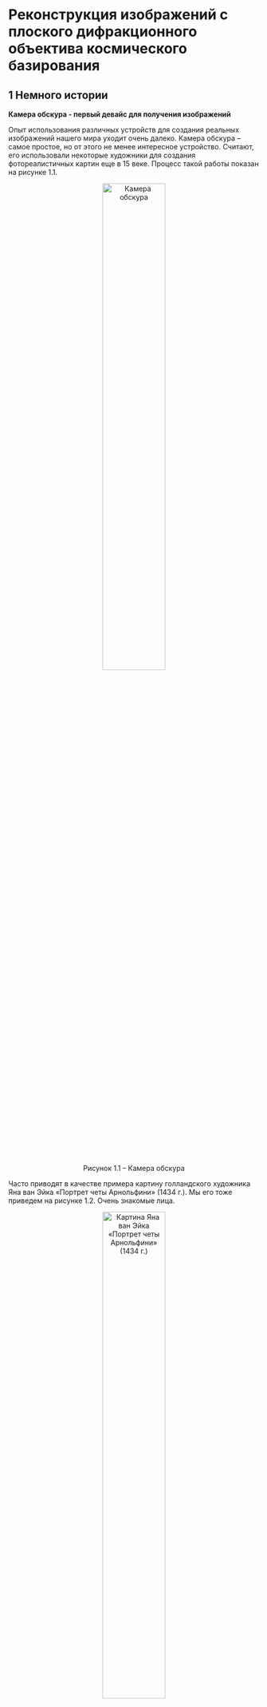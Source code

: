 # Реконструкция изображений с плоского дифракционного объектива космического базирования


## 1 Немного истории

__Камера обскура - первый девайс для получения изображений__

Опыт использования различных устройств для создания реальных изображений нашего мира уходит очень далеко. Камера обскура – самое простое, но от этого не менее интересное устройство. Считают, его использовали некоторые художники для создания фотореалистичных картин еще в 15 веке. Процесс такой работы показан на рисунке 1.1.

<div align="center">
  <img src="https://github.com/zenytsa/space_images/blob/main/Images/1.1.jpeg" width="50%" title="Камера обскура"/>
  
  Рисунок 1.1 –  Камера обскура
</div>

Часто приводят в качестве примера картину голландского художника Яна ван Эйка «Портрет четы Арнольфини» (1434 г.). Мы его тоже приведем на рисунке 1.2. Очень знакомые лица.

<div align="center">
  <img src="https://github.com/zenytsa/space_images/blob/main/Images/1.2.jpg" width="50%" title="Картина Яна ван Эйка «Портрет четы Арнольфини» (1434 г.)"/>
  
  Рисунок 1.2 – Картина Яна ван Эйка «Портрет четы Арнольфини» (1434 г.)
</div>

Для своего времени эта картина отличалась невероятной детализацией. Зеркало, в котором отражается вся комната, и металлический канделябр сложной формы часто печатаются отдельными фрагментами как доказательство виртуозности мастера. Посмотрите на рисунок 1.3. Зеркало выпуклое, блики на элементах показывают, что они покрыты лаком. Четки из стекла. Такая реалистичность достигается точнейшей передачей цвета и светотени. Но на глаз сделать такую работу почти невозможно, так как блики меняются, стоит лишь двинуть головой или перевести взгляд.

<div align="center">
  <img src="https://github.com/zenytsa/space_images/blob/main/Images/1.3.jpg" width="50%" title="Фрагмент картины с очень высокой детализацией изображения"/>
  
  Рисунок 1.3 – Фрагмент картины с очень высокой детализацией изображения
</div>

__Стеклянные линзы и первые фотоаппараты__

С появлением стеклянных линз стало все гораздо интереснее… и сложнее. Фотография завладела умами многих энтузиастов. На рисунке 1.4 показана схема и внешний вид одного из самых ранних фотоаппаратов. Принцип работы точно такой же как и у «камера обскура». В чем преимущество линзой над отверстием камеры обскура? Попадает больше света, а именно он нужен для химической реакции, которая позволяет регистрировать изображение на носителе.

<div align="center">
  <img src="https://github.com/zenytsa/space_images/blob/main/Images/1.4(a).jpg" width="25%" title="Схема простейшего фотоаппарата с однолинзовым объективом"/>
  <img src="https://github.com/zenytsa/space_images/blob/main/Images/1.4(b).jpg" width="25%" title="Изображение простейшего фотоаппарата"/>
  
  Рисунок 1.4 – Простейший фотоаппарат с однолинзовым объективом
</div>

Первые фотографии были далеки от идеала. Требовали большого времени регистрации изображения из-за несовершенства технологии. Но постоянная работа огромного количества людей над увлекательной задачей фотографирования давала свои плоды. Процесс стал быстрее, качество изображений росло. На рисунке 1.5 представлены две известные фотографии. Изображение, снятое Жозефом Нисефором Ньепсом и известное как «Вид из окна в Ле Гра», было создано в 1826 году с помощью камеры-обскуры (даже пока без использования линзы) на пластинке, покрытой тонким слоем битума. На втором изображении реконструкция и оригинал первого селфи за авторством Роберта Корнелиуса. Вот он уже точно использовал фотоаппарат с линзовым объективом. 1839 год.

<div align="center">
  <img src="https://github.com/zenytsa/space_images/blob/main/Images/1.5(a).jpg" width="25%" title="Первая фотография: Вид из окна в Ле Гра"/>
  <img src="https://github.com/zenytsa/space_images/blob/main/Images/1.5(b).jpg" width="25%" title="Первый фотоавтопортрет за авторством Роберта Корнелиуса"/>
  
  Рисунок 1.5 – Самые первые: первая фотография вообще и первый фотопортрет
</div>

Несмотря на то, что до появления возможности получать цветные изображения было еще очень далеко, российский изобретатель Прокудин-Горский придумал, как можно сохранить информацию о цвете. Три фотографии через три цветных фильтра. Даже сейчас смотрится очень круто. А до изобретения цветной пленки на тот момент было еще 25 лет. На рисунке 1.6 мы привели примеры того, как выглядели оригиналы фотографий и результаты восстановления таких изображений.

<div align="center">
  <img src="https://github.com/zenytsa/space_images/blob/main/Images/1.6(a).jpg" width="50%" title="Восстановление из трех фото одного цветного"/>
  <img src="https://github.com/zenytsa/space_images/blob/main/Images/1.6(b).jpg" width="50%" title="Восстановленная фотография Эмира Бухарского (1911 г.)"/>
  
  Рисунок 1.6 – Фотографии сделанные Прокудиным-Горским: восстановление из трех фото одного цветного и восстановленная фотография Эмира Бухарского (1911 г.)
</div>

__Современные объективы__

Как и любая технология, объективы фотоаппаратов стали развиваться, усложняться и эволюционировать. Теперь это могут быть очень сложные, тяжелые и дорогие устройства, способные прекрасно решать возложенную на них задачу – собирать нужное количество света и фокусировать его в нужное место. На рисунке 1.7 показан один из современных объективов в разрезе и один из самых (но не самый) тяжелых серийных телеобъективов.

<div align="center">
  <img src="https://github.com/zenytsa/space_images/blob/main/Images/1.7(a).jpg" width="25%" title="Разрез объектива"/>
  <img src="https://github.com/zenytsa/space_images/blob/main/Images/1.7(b).jpg" width="25%" title="Современный телеобъектив"/>
  
  Рисунок 1.7 – Современные фотообъективы. Разрез объектива. Телеобъектив
</div>

И даже объективы в мобильных устройствах являются вершиной технологий. Они маленькие и сложные. На рисунке 1.8 показано из скольких элементов может состоять объектив мобильной камеры.

<div align="center">
  <img src="https://github.com/zenytsa/space_images/blob/main/Images/1.8.jpg" width="50%" title="Из чего состоит камера мобильного телефона"/>
  
  Рисунок 1.8 – Мобильное фото. Из чего состоит камера мобильного телефона
</div>

__Дифракционная оптика__

Несколько десятилетий назад с появлением серьезной вычислительной техники появилась возможность рассчитывать поведение света при прохождении через сложные поверхности на прозрачных элементах. Так началась история дифракционной оптики. На рисунке 1.9 примерный вид получаемого элемента.

<div align="center">
  <img src="https://github.com/zenytsa/space_images/blob/main/Images/1.9.jpg" width="50%" title="Дифракционный элемент"/>
  
  Рисунок 1.9 – Дифракционный элемент
</div>

Эти сложные поверхности могут преломлять свет так, как нужно нам. При этом высота рельефа может быть всего 10 мкм. Значит, мы можем создать дифракционный элемент, который будет работать как линза и быть при этом очень тонким (и легким). Хм… Плоская линза. Где-то это уже было. Действительно, есть линза Френеля (рисунок 1.10). Дифракционная линза по своей идее очень похожа на линзу Френеля, только тоньше, точнее, НАМНОГО тоньше! На рисунке видно как на круглом стекле нанесены «окружности». Эти окружности высотой всего несколько микрометров. Они и есть наша линза. Если захотеть можно такой элемент создать на очень тонком стекле или даже на плёнке.

<div align="center">
  <img src="https://github.com/zenytsa/space_images/blob/main/Images/1.10(a).jpg" width="50%" title="Схема получения линзы Френеля"/>
  <img src="https://github.com/zenytsa/space_images/blob/main/Images/1.10(b).jpg" width="50%" title="Дифракционная линза"/>
  
  Рисунок  1.10 – Линза Френеля. Рельеф дифракционной линзы
</div>

Итак, у нас есть линза. Но работает она не совсем так как привычные нам стеклянные линзы. Из-за того, что все происходит на поверхностях с очень низким, сравнимым с длиной волны света рельефом, начинают проявляться другие эффекты.

1)	Дифракционный оптический элемент (ДОЭ) рассчитывается для точного значения длины волны. Так, например, для лазерного излучения, которое имеет одну длину волны, дифракционная линза работает идеально — фокусирует такой пучок в нужной точке пространства.
Но видимый свет включает в себя множество длин волн. Можно представить обычный свет, отраженный от какого-то предмета, как множество лазерных пучков, каждый из которых обладает своей длиной волны и своей интенсивностью. Многие из вас и так поняли, что речь идет о спектре света. Так вот, дифракционная линза будет каждый пучок, отличающийся по длине волны от расчётного, фокусировать немного в другое место, ближе к линзе или дальше. При этом на изображении, которое мы получаем дифракционной линзой каждая точка будет выглядеть как немного размытое пятно. И сила такого размытия неодинакова и зависит от спектра света.

2)	Кроме этого, есть эффект, выглядящий на изображениях как ореол, накладывающийся на другие объекты. Этот ореол обусловлен перераспределением энергии при фокусировке.

На рисунке 1.11 один пример изображения, снятого на дифракционную линзу. На рисунке 1.12 изображение, полученное через обычный объектив, с более близкого расстояния и с другого ракурса.

<div align="center">
  <img src="https://github.com/zenytsa/space_images/blob/main/Images/1.11.jpg" width="50%" title="Изображение, полученное плоским дифракционным объективом"/>
  
  Рисунок 1.11 – Изображение, полученное плоским дифракционным объективом
</div>

<div align="center">
  <img src="https://github.com/zenytsa/space_images/blob/main/Images/1.12.jpg" width="50%" title="Сцена снятая обычным фотоаппаратом"/>
  
  Рисунок 1.12 – Сцена снятая обычным фотоаппаратом
</div>

И тут возникает вопрос, а как же бороться с такими искажениями? Неужели не получится заменить обычную толстую линзу на дифракционную? Можно сделать такое изображение полезным, хотя бы буквы различить? Можно! На рисунке 1.13 пример того, что можно вытащить из снимка.

<div align="center">
  <img src="https://github.com/zenytsa/space_images/blob/main/Images/1.13.jpg" width="50%" title="Результат реконструкции изображения полученного дифракционным объективом"/>
  
  Рисунок 1.13 – Результат реконструкции изображения, полученного дифракционным объективом
</div>

Проводить испытания в лаборатории, где идеальные условия, тепло и сухо, в какой-то момент стало скучно. Всегда было интересно посмотреть, как оно вживую может работать, на максималках! Мы решили отправить наш объектив в космос.

## 2.	Применение дифракционной оптики на спутнике

Чтобы проверить, как работает наш объектив, нам нужен был спутник. Такой спутник решили запустить ребята из Высшей Школы Экономики. Спутник в формате CubeSat 3U обладает небольшими размерами 10×10×30 см, но нам много места пока и не было нужно. Был разработан и изготовлен корпус для нашего объектива методом трехмерной печати из порошкового металла (рисунок 2.1).

<div align="center">
  <img src="https://github.com/zenytsa/space_images/blob/main/Images/2.1.jpg" width="50%" title="Корпус объектива"/>
  
  Рисунок 2.1 - Корпус объектива
</div>

В корпус мы установили дифракционную линзу и цифровую матрицу, и команда из ВШЭ поместили корпус в спутник (рисунок 2.2).

<div align="center">
  <img src="https://github.com/zenytsa/space_images/blob/main/Images/2.2.jpg" width="50%" title="Спутник CubeSat 3U"/>
  
  Рисунок 2.2 - Спутник CubeSat 3U
</div>

21 марта 2021 года спутник был успешно выведен на расчетную орбиту и началась работа. Настройка режимов съемки, передача на Землю несжатых изображений, работа по улучшению изображений, анализ ошибок и переобучение нейронных сетей. Работа и сейчас ведется постоянно. На рисунке 2.3 первое несжатое полноразмерное изображение с нашего объектива, которое мы получили и с которым начали работать.

<div align="center">
  <img src="https://github.com/zenytsa/space_images/blob/main/Images/2.3.jpg" width="50%" title="Фрагмент изображения, полученного плоским дифракционным объективом со спутника"/>
  
  Рисунок 2.3 - Фрагмент изображения, полученного плоским дифракционным объективом
</div>

Задача, которую мы решаем — получить изображение с разрешающей способностью на поверхности не хуже 100 метров на 1 пиксель. А какими способами можно улучшить полученные снимки мы подробно опишем дальше. Это можно сделать при помощи графического редактора, можно использовать программную реконструкцию, или использовать нейронные сети.

## 3 Улучшение изображений в графических редакторах
Давайте посмотрим на исходное изображение на рисунке 3.1.

<div align="center">
  <img src="https://github.com/zenytsa/space_images/blob/main/Images/3.1.jpg" width="50%" title="Исходное изображение"/>
  
  Рисунок 3.1 – Исходное изображение
</div>

На изображении часть побережья. Что же с ним не так? Изображение недостаточно контрастно и довольно сильно размыто. Всё, как мы любим! Повысить резкость и увеличить контраст можно с помощью графических редакторов (Gimp, Photoshop). Все графические редакторы предоставляют неплохой набор инструментов. Возьмём Adobe Photoshop просто для примера.
Попробуем поработать с контрастностью. Глазу приятнее, когда изображение сбалансировано по свету, присутствуют и темные и светлые части. Для начала нужно выровнять гистограмму изображения. За это отвечает инструмент Кривые (Изображение → Коррекция → Кривые) рисунок 3.2.

<div align="center">
  <img src="https://github.com/zenytsa/space_images/blob/main/Images/3.2(a).jpg" width="25%" title="Панель инструмента Кривые"/>
  <img src="https://github.com/zenytsa/space_images/blob/main/Images/3.2(b).jpg" width="25%" title="Вид исходного изображения"/>
  
  Рисунок 3.2 – Инструмент Кривые
</div>

Выравниваем гистограмму и делаем S-кривую с небольшой кривизной, для этого нам хватит всего четырёх точек. Две точки зафиксируют места, где на изображении уже нет информации — самые яркие (левая часть гистограммы) и самые тёмные (правая часть гистограммы). Самая левая поставленная на кривой точка у нас отвечает за белый цвет, самая правая за черный. Две внутренние точки задают цвета которые на изображении будут наиболее различимыми. На рисунке 3.3 показано, как такие изменения влияют на изображение.

<div align="center">
  <img src="https://github.com/zenytsa/space_images/blob/main/Images/3.3(a).jpg" width="25%" title="Панель инструмента Кривые с внесенными изменениями"/>
  <img src="https://github.com/zenytsa/space_images/blob/main/Images/3.3(b).jpg" width="25%" title="Результат изменения"/>
  
  Рисунок 3.3  Изменение изображения за счет выравнивания гистограммы
</div>

Стало гораздо приятнее глазу. Но осталось то, что заметно портит ощущение от изображения — шум, мелкие частые точки, похожие на пыль. Для устранения высокочастотного шума (а мелкие частые точки это именно такой шум) применяем размытие по Гауссу (Фильтр → Размытие → Размытие по Гауссу...) с радиусом 1,6 пикселей. При этом все будет выглядеть, как на рисунке 3.4.

<div align="center">
  <img src="https://github.com/zenytsa/space_images/blob/main/Images/3.4(a).jpg" width="25%" title="Панель инструмента Размытие"/>
  <img src="https://github.com/zenytsa/space_images/blob/main/Images/3.4(b).jpg" width="25%" title="Результат изменения"/>
  
  Рисунок 3.4 – Размытие против шума
</div>

Теперь было бы неплохо увеличить чёткость (она же резкость) границ предметов на изображении. Инструментом Контурная резкость (Фильтр → Усиление резкости → Контурная резкость...) повышаем резкость на границах светлых и тёмных участков (рисунок 3.5).

<div align="center">
  <img src="https://github.com/zenytsa/SupportImages/blob/main/3.5(a).jpg" width="25%" title="Панель инструмента Усиление резкости"/>
  <img src="https://github.com/zenytsa/SupportImages/blob/main/3.5(b).jpg" width="25%" title="Результат изменения"/>
  
  Рисунок 3.5 - Улучшение резкости границ
</div>

А теперь посмотрим, что было в самом начале и что получилось в результате (рисунок 3.6). Необходимо убедиться, что важная информация сохранилась. При неудовлетворительном результате нужно подобрать чуть другие параметры фильтров.

<div align="center">
  <img src="https://github.com/zenytsa/space_images/blob/main/Images/3.6(a).jpg" width="25%" title="Исходное изображение"/>
  <img src="https://github.com/zenytsa/space_images/blob/main/Images/3.6(b).jpg" width="25%" title="Результат наших манипуляций"/>
  
  Рисунок 3.6 – Сравнение исходного изображения и результата
</div>

Неплохо получилось, но работа в графическом редакторе хоть и позволяет все делать на глаз, для стабильного результата требует большого опыта работы. Поэтому мы используем графический редактор только для того, чтобы быстро оценить картинку или подготовить её для печати, чтобы на бумаге или на экране она выглядела чуть приятнее.
Те же задачи, которые мы решали с помощью инструментов графического редактора, можно решать при помощи алгоритмов, где мы точно будем знать, что и как происходит с изображением. Дальше начинается медленное погружение в инженерный и научный подход к улучшению изображений. Поэтому и язык описания будет чуть строже, терминология станет чуть более жёсткой и появятся отсылки к научным публикациям, которые будут приведены в конце.

## 4 Программная реконструкция изображений — подавление шума

На исходном изображении присутствует высокочастотный шум, который желательно отфильтровать перед тем как приступить к восстановлению изображения. Алгоритм фильтрации шумов описан в работе [1]. В данном алгоритме используется два настраиваемых параметра: параметр регуляризации &lambda;&in;[0,1]  и количество итераций iter_count. При &lambda;=0 алгоритм шумоподавления сглаживает шумы сильнее, выравнивая текстурную составляющую изображения, пренебрегая контурной. При &lambda;=1 алгоритм шумоподавления сглаживает шумы слабее, но при этом сохраняет контуры на изображении. Количество итераций влияет на точность получаемого результата. В начальном приближении рекомендуется установить следующие значения: &lambda;=0.5,iter_count=300. Варьирование данных параметров позволит получить результат обработки, в котором будет найден компромисс между сглаживанием текстурной и сохранением контурной информации на зашумленном изображении.

На рисунке 4.1 изображены примеры фильтрации шумов с параметрами &lambda;=0.8,iter_count=300 и &lambda;=0.2,iter_count=300. На рисунке 4.2 приведены увеличенные фрагменты.

<div align="center">
  <img src="https://github.com/zenytsa/space_images/blob/main/Images/4.1.jpg" width="50%" title="Обработанное изображение (0.8, 300). Исходное изображение. Обработанное изображение (0.2, 300)"/>
  
  Рисунок 4.1 – Демонстрация работы алгоритма шумоподавления, слева направо:  
  результат обработки с параметрами &lambda;=0.8,iter_count=300,  
  исходное изображение без обработки,  
  результат обработки с параметрами &lambda;=0.2,iter_count=300
</div>

<div align="center">
  <img src="https://github.com/zenytsa/space_images/blob/main/Images/4.2.jpg" width="50%" title="Фрагменты. Обработанное изображение (0.8, 300). Исходное изображение. Обработанное изображение (0.2, 300)"/>
  
  Рисунок 4.2 – Демонстрация работы алгоритма шумоподавления (увеличенные фрагменты), слева направо:  
  результат обработки с параметрами &lambda;=0.8,iter_count=300,  
  исходное изображение без обработки,  
  результат обработки с параметрами &lambda;=0.2,iter_count=300
</div>

На рисунке 4.2 видно, что в случае выбора параметра &lambda;=0.8 шум немного сгладился, но тем не менее его присутствие видно невооруженным взглядом. Контуры очертания материка не пострадали. На изображении, обработанным алгоритмом с заданным параметром &lambda;=0.2, от шумов не осталось и следа, однако, очертания суши значительно “смягчились”.

## 5 Программная реконструкция изображений — цветовая коррекция

Приведенные в разделе 3 базовые методы цветовой коррекции выполнены вручную в специальной программе обработки растровых изображений. Здесь мы разберём, как похожие операции выполнить используя Python, библиотеки NumPy, Matplotlib и OpenCV.
Обработку по шагам можно выполнить онлайн на платформе Google Colaboratory, используя прилагаемый блокнот (python notebook). Удобство работы с кодом на Python в Google Colaboratory заключается в том, что для работы вам даже не нужно устанавливать Python на свой компьютер. Тоже самое вы можете сделать на своём компьютере, сохранив блокнот в формате *.ipnb на локальный диск и запустив Jupyter notebook на вашем компьютере. 

[Цветовая коррекция на Python в Google Colaboratory]

Работа с  гистограммой цветного изображения позволяет существенно улучшить цветовой контраст изображения и его визуальное восприятие.
Растянутая по всему диапазону гистограмма дает более высокое визуальное качество изображения, однако график гистограммы получается более рваный. Такая «рваная» гистограмма приводит к так называемому эффекту постеризации изображения (вырождения детальности изображения), особенно сильно проявляющемуся после нейросетевой обработки или повышения чёткости изображения. Пример такой постеризации приведён ниже. 

<div align="center">
  <img src="https://github.com/zenytsa/space_images/blob/main/Images/5.1.jpg" width="50%" title="Постеризация изображения. Информация о мелких деталях утеряна"/>
  
  Рисунок 5.1 – Пример постеризации изображения. Информация о мелких деталях утеряна
</div>

С учетом сказанного, предпочтительным результатом обработки является сдвиг гистограммы влево с растяжением, при этом получается компромиссный вариант по улучшению цвета изображения (рисунок 5.2) с минимальным эффектом постеризации, результат приведен на рисунке 5.3.

<div align="center">
  <img src="https://github.com/zenytsa/space_images/blob/main/Images/5.2.jpg" width="50%" title="Исходное изображение после шумоподавления"/>
  
  Рисунок 5.2 – Исходное изображение после обработки алгоритмом шумоподавления
</div>

<div align="center">
  <img src="https://github.com/zenytsa/space_images/blob/main/Images/5.3.jpg" width="50%" title="Результат сдвига гистограммы"/>
  
  Рисунок 5.3 – Результат сдвига гистограммы влево с растяжением
</div>

## 6 Программная реконструкция изображений — повышение чёткости

Изображения, получаемые при помощи плоских объективов, подвержены значительным хроматическим аберрациям (искажениям, определяемым цветом объектов) и сильно уступают в качестве современным многолинзовым объективам. Однако, применение вычислительной постобработки позволяет улучшить качество таких изображений.
Рассмотрим два подхода к повышению качества изображения:
Классический — применение цветовой коррекции и обратной свёртки для повышения чёткости изображения;
Нейросетевой подход — применение предварительно обученной свёрточной нейронной сети.
В данном разделе рассмотрим применение метода  обратной свёртки на основе метода минимизации полной вариации [2]. Предлагаемый подход основан на следующих этапах:
идентификация ядра размытия — функции размытия точки;
реализация обратной свёртки на основе метода минимизации полной вариации.
Получение оценки ядра размытия основано на сравнении получаемого снимка калибровочного изображения и его четкого оригинала (рисунок 6.1). Изображение калибровочной шкалы содержит белый шум, равномерное распределение интенсивностей от 0 до 255.

<div align="center">
  <img src="https://github.com/zenytsa/space_images/blob/main/Images/6.1.jpg" width="50%" title="Шкала идентификации функции размытия точки"/>
  
  Рисунок 6.1 – Шкала идентификации функции размытия точки
</div>

Идентификация функции размытия точки осуществлялась в лаборатории перед отправкой объектива в космос. Перед применением обратной свертки с рассчитанным ядром смаза осуществляется цветовая коррекция изображения с использованием трехмерных таблиц поиска (3D LUT). Для вычисления параметров цветовой коррекции так же использовались калибровочные цветовые шкалы. Пример такой шкалы приведён на рисунке 6.2.

<div align="center">
  <img src="https://github.com/zenytsa/space_images/blob/main/Images/6.2.jpg" width="50%" title="Цветовая калибровочная шкала"/>
  
  Рисунок 6.2 – Цветовая калибровочная шкала
</div>
 
Результат применения цветовой коррекции с использованием 3D LUT и алгоритма обратной свёртки приведён на рисунке 6.3.

<div align="center">
  <img src="https://github.com/zenytsa/space_images/blob/main/Images/6.3.jpg" width="50%" title="Результат обработки алгоритмом обратной свертки"/>
  
  Рисунок 6.3 – Результат обработки алгоритмом обратной свертки
</div>

## 7 Нейросетевая реконструкция изображений
В данном разделе приведён пример восстановления качества изображения с помощью нейронной сети U-Net. Архитектура сети и процедура обучения описаны в работе [3]. Нейросетевая реконструкция изображений относится к области вычислительной фотографии. Ознакомление с данной темой рекомендуется начать со статьи [4]. 
На рисунке 7.1 представлено наше исходное изображение, полученное плоским дифракционным объективом и поступающее на вход нейросети.

<div align="center">
  <img src="https://github.com/zenytsa/space_images/blob/main/Images/7.1.jpg" width="50%" title="Исходное изображение со спутника"/>
  
  Рисунок 7.1 – Пример изображения, полученного плоским дифракционным объективом
</div>

Перед обработкой нейронной сетью U-Net предлагается устранить высокочастотный шум на основе алгоритма, описанного в разделе 4 (рисунок 7.2). Также после подавления шума предлагается сдвинуть гистограмму изображения влево с растяжением (рисунок 7.3). Процедура описана в разделе 5.  Результирующее изображение подается на вход нейронной сети. На рисунке 7.4 представлен результат нейросетевой реконструкции.

<div align="center">
  <img src="https://github.com/zenytsa/space_images/blob/main/Images/7.2.jpg" width="50%" title="Результат шумоподавления"/>
  
  Рисунок 7.2 – Результат шумоподавления (&lambda;=0.2,iter_count=1200) 
</div>

<div align="center">
  <img src="https://github.com/zenytsa/space_images/blob/main/Images/7.3.jpg" width="50%" title="Результат сдвига гистограммы"/>
  
  Рисунок 7.3  – Результат сдвига гистограммы влево с растяжением
</div>

<div align="center">
  <img src="https://github.com/zenytsa/space_images/blob/main/Images/7.4.jpg" width="50%" title="Результат нейросетевой реконструкции"/>
  
  Рисунок 7.4 - Результат нейросетевой реконструкции
</div>

Чтобы самостоятельно запустить нейросетевую обработку в Google Colaboratory необходимо:

1. Перейти по [ссылке] и скопировать папку CNN_reconstruction на свой гугл-диск.
2. Открыть Jupyter notebook  cnn_reconstruction.ipynb с помощью  Google Colaboratory.
3. Далее следовать  инструкциям в cnn_reconstruction.ipynb .

## Список литературы
1. __Nikonorov, A.__ Vessel segmentation for noisy CT data with quality measure based on single-point contrast-to-noise ratio / A. Nikonorov, A. Kolsanov, M. Petrov, Y. Yuzifovich, E. Prilepin, S. Chaplygin, P. Zelter, K. Bychenkov // Communications in Computer and Information Science. – 2016. – V. 585. – P. 490-507.
2. __Heide, F.__ High-Quality Computational Imaging Through Simple Lenses / F. Heide, M. Rouf, M. B. Hullin et. al. // ACM Transactions on Graphics (TOG). – 2013. – Vol. 32, Iss. 5, No. 149.
3. __Евдокимова, В.В.__ Нейросетевая реконструкция видеопотока в дифракционных оптических системах массового производства / В.В. Евдокимова, М.В. Петров, М.А. Клюева, Е.Ю. Зыбин, В.В. Косьянчук, И.Б. Мищенко, В.М. Новиков, Н.И. Сельвесюк, Е.И. Ершов, Н.А. Ивлиев, Р.В. Скиданов, Н.Л. Казанский, А.В. Никоноров // Компьютерная оптика. – 2021. – Т. 45, № 1. – С. 130-141. – DOI: 10.18287/2412-6179-CO-834.
4. https://vas3k.ru/blog/computational_photography/

[Цветовая коррекция на Python в Google Colaboratory]: https://colab.research.google.com/drive/1KpskMYkAjXD6GrIegqB7ZT513ImnNGxD?usp=sharing
[ссылке]:https://drive.google.com/drive/folders/1h9XAsb1cHeDtjAQkFg09zaM-DTpl4uwg?usp=sharing
